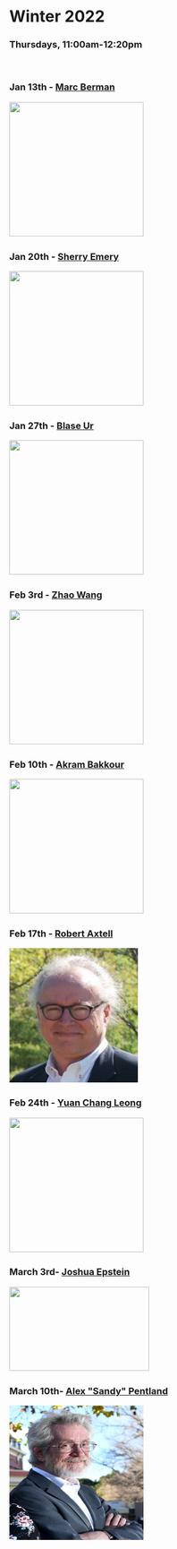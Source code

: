 # Winter 2022
### Thursdays, 11:00am-12:20pm

<br>

### Jan 13th - [Marc Berman](https://github.com/uchicago-computation-workshop/Winter2022/tree/master/01-13_Berman)

<div><img src="https://macss.uchicago.edu/sites/macss.uchicago.edu/files/styles/columnwidth-wider/public/uploads/images/Screen%20Shot%202018-06-27%20at%2011.09.43%20AM.png?itok=WqfiFvS_" width="240" height="240"></div>

### Jan 20th - [Sherry Emery](https://github.com/uchicago-computation-workshop/Winter2022/tree/master/01-20_Emery)

<div><img src="https://www.norc.org/PublishingImages/people/Emery_Large.jpg" width="240" height="240"></div>

### Jan 27th - [Blase Ur](https://github.com/uchicago-computation-workshop/Winter2022/tree/master/01-27_Ur)

<div><img src="https://www.blaseur.com/blase_headshot_400.jpg" width="240" height="240"></div>

### Feb 3rd - [Zhao Wang](https://github.com/uchicago-computation-workshop/Winter2022/tree/master/02-03_Wang)

<div><img src="https://macss.uchicago.edu/sites/macss.uchicago.edu/files/styles/columnwidth-wider/public/uploads/images/Screen%20Shot%202021-08-02%20at%204.44.41%20PM.png?itok=9ywJhaZu" width="240" height="240"></div>

### Feb 10th - [Akram Bakkour](https://github.com/uchicago-computation-workshop/Winter2022/tree/master/02-10_Bakkour)

<div><img src="https://psychology.uchicago.edu/sites/psychology.uchicago.edu/files/styles/columnwidth-wider/public/uploads/images/thumbnail_AkramBakkour-1x1-HD-Web_3.jpg?itok=O6tBLHwX" width="240" height="240"></div>

### Feb 17th - [Robert Axtell](https://github.com/uchicago-computation-workshop/Winter2022/tree/master/02-17_Axtell)

<div><img src="Rob Axtell.png" width="230" height="240"></div>

### Feb 24th - [Yuan Chang Leong](https://github.com/uchicago-computation-workshop/Winter2022/tree/master/02-24_Leong)

<div><img src="https://ycleong.github.io/author/yuan-chang-leong/avatar_huffffcb5e8eba9052c51a75bcd3d930c6_161383_270x270_fill_q90_lanczos_center.jpg" width="240" height="240"></div>

### March 3rd- [Joshua Epstein](https://github.com/uchicago-computation-workshop/Winter2022/tree/master/03-03_Epstein)

<div><img src="https://publichealth.nyu.edu/sites/default/files/2018-10/Joshua%20M.%C2%A0Epstein.jpg" width="250" height="150"></div>

### March 10th- [Alex "Sandy" Pentland](https://github.com/uchicago-computation-workshop/Winter2022/tree/master/03-10_Pentland)

<div><img src="pentland.jpg" width="240" height="240"></div>
